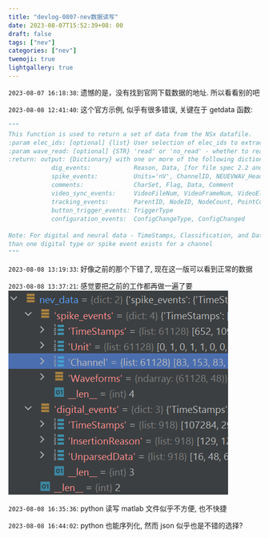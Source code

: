 ```yaml
---
title: "devlog-0807-nev数据读写"
date: 2023-08-07T15:52:39+08: 00
draft: false
tags: ["nev"]
categories: ["nev"]
twemoji: true
lightgallery: true
---
```


`2023-08-07 16:18:38`: 遗憾的是，没有找到官网下载数据的地址. 所以看看别的吧

`2023-08-08 12:41:40`: 这个官方示例, 似乎有很多错误, 关键在于 getdata 函数:
```py
"""
This function is used to return a set of data from the NSx datafile.
:param elec_ids: [optional] {list} User selection of elec_ids to extract specific spike waveforms (e.g., [13])
:param wave_read: [optional] {STR} 'read' or 'no_read' - whether to read waveforms or not
:return: output: {Dictionary} with one or more of the following dictionaries (all include TimeStamps)
            dig_events:            Reason, Data, [for file spec 2.2 and below, AnalogData and AnalogDataUnits]
            spike_events:          Units='nV', ChannelID, NEUEVWAV_HeaderIndices, Classification, Waveforms
            comments:              CharSet, Flag, Data, Comment
            video_sync_events:     VideoFileNum, VideoFrameNum, VideoElapsedTime_ms, VideoSourceID
            tracking_events:       ParentID, NodeID, NodeCount, PointCount, TrackingPoints
            button_trigger_events: TriggerType
            configuration_events:  ConfigChangeType, ConfigChanged

Note: For digital and neural data - TimeStamps, Classification, and Data can be lists of lists when more
than one digital type or spike event exists for a channel
"""
```

`2023-08-08 13:19:33`: 好像之前的那个下错了, 现在这一版可以看到正常的数据

`2023-08-08 13:37:21`: 感觉要把之前的工作都再做一遍了要
![](image/2023-08-08-13-39-30.png)

`2023-08-08 16:35:36`: python 读写 matlab 文件似乎不方便, 也不快捷

`2023-08-08 16:44:02`: python 也能序列化, 然而 json 似乎也是不错的选择?
